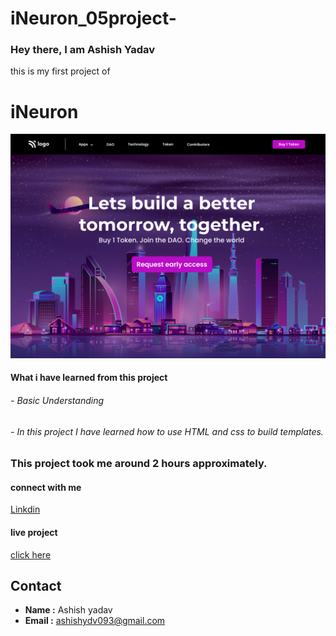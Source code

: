
# iNeuron_05project-
<h3>Hey there, I am Ashish Yadav </h3>


this is my  first project of <h1> iNeuron</h1>
![image](https://github.com/ashish259/iNeuron_05project/blob/main/5.png?raw=true)

<h4>What i have learned from this project</4>
<h6>- Basic Understanding</h6>
<h6> - In this project I have learned how to use HTML and css to build templates. </h6>


<h3>This project took me around 2 hours approximately.</h3>


<h4>connect with me</h4>

<a href="https://www.linkedin.com/in/ashish-20164b176/">Linkdin</a>

<h4>live project</h4>

<a href="https://silver-sable-7cbc10.netlify.app">click here</a>


## Contact

- **Name :** Ashish yadav
- **Email :** ashishydv093@gmail.com
